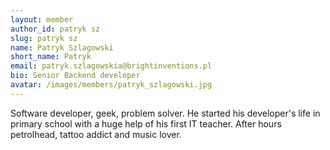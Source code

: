 ```yaml
---
layout: member
author_id: patryk sz
slug: patryk sz
name: Patryk Szlagowski
short_name: Patryk
email: patryk.szlagowskia@brightinventions.pl
bio: Senior Backend developer  
avatar: /images/members/patryk_szlagowski.jpg
---
```

Software developer, geek, problem solver. He started his developer's life in primary school with a huge help of his first IT teacher. After hours petrolhead, tattoo addict and music lover. 
